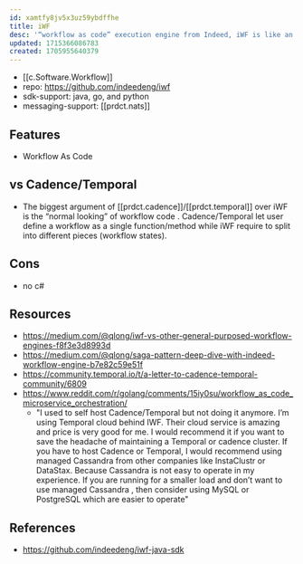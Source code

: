 ```yaml
---
id: xamtfy8jv5x3uz59ybdffhe
title: iWF
desc: '“workflow as code” execution engine from Indeed, iWF is like an interpreter on Cadence/Temporal'
updated: 1715366086783
created: 1705955640379
---
```


- [[c.Software.Workflow]]
- repo: https://github.com/indeedeng/iwf
- sdk-support: java, go, and python
- messaging-support: [[prdct.nats]]

## Features

- Workflow As Code

## vs Cadence/Temporal

- The biggest argument of [[prdct.cadence]]/[[prdct.temporal]] over iWF is the “normal looking” of workflow code . Cadence/Temporal let user define a workflow as a single function/method while iWF require to split into different pieces (workflow states).

## Cons

- no c#

## Resources

- https://medium.com/@qlong/iwf-vs-other-general-purposed-workflow-engines-f8f3e3d8993d
- https://medium.com/@qlong/saga-pattern-deep-dive-with-indeed-workflow-engine-b7e82c59e51f
- https://community.temporal.io/t/a-letter-to-cadence-temporal-community/6809
- https://www.reddit.com/r/golang/comments/15iy0su/workflow_as_code_microservice_orchestration/
  - "I used to self host Cadence/Temporal but not doing it anymore. I’m using Temporal cloud behind IWF. Their cloud service is amazing and price is very good for me. I would recommend it if you want to save the headache of maintaining a Temporal or cadence cluster. If you have to host Cadence or Temporal, I would recommend using managed Cassandra from other companies like InstaClustr or DataStax. Because Cassandra is not easy to operate in my experience. If you are running for a smaller load and don’t want to use managed Cassandra , then consider using MySQL or PostgreSQL which are easier to operate"

## References

- https://github.com/indeedeng/iwf-java-sdk
